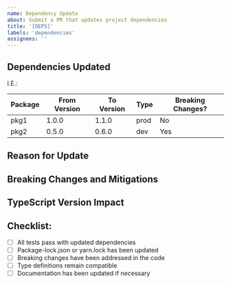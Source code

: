 ```yaml
---
name: Dependency Update
about: Submit a PR that updates project dependencies
title: '[DEPS]'
labels: 'dependencies'
assignees: ''
---
```


## Dependencies Updated
<!-- List the dependencies that were updated -->
I.E.:

| Package | From Version | To Version | Type | Breaking Changes? |
|---------|--------------|------------|------|-------------------|
| pkg1    | 1.0.0        | 1.1.0      | prod | No                |
| pkg2    | 0.5.0        | 0.6.0      | dev  | Yes               |

## Reason for Update
<!-- Why are these dependencies being updated? -->

## Breaking Changes and Mitigations
<!-- If there are breaking changes, how were they addressed? -->

## TypeScript Version Impact
<!-- If TypeScript was updated, what new features/fixes are relevant? -->

## Checklist:
- [ ] All tests pass with updated dependencies
- [ ] Package-lock.json or yarn.lock has been updated
- [ ] Breaking changes have been addressed in the code
- [ ] Type definitions remain compatible
- [ ] Documentation has been updated if necessary
